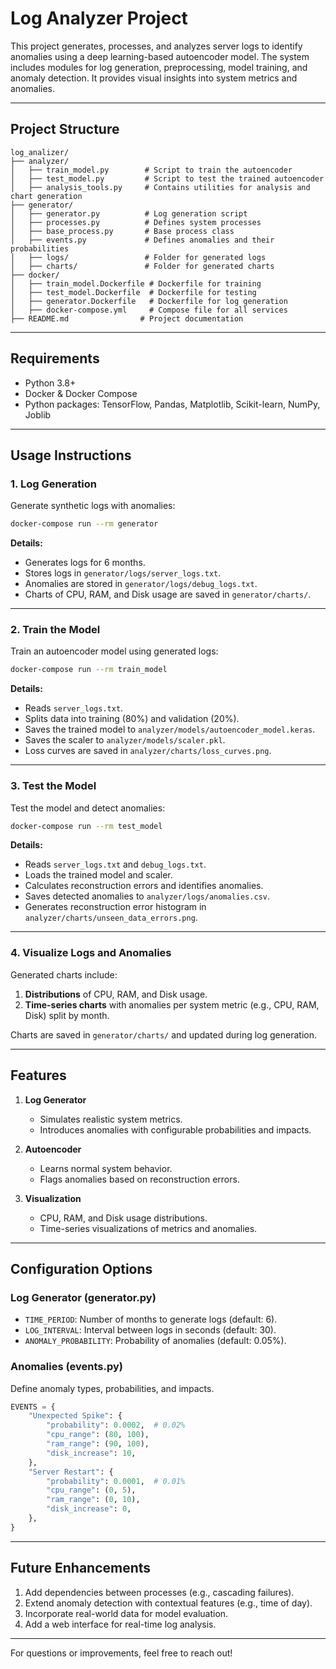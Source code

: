 # Log Analyzer Project

This project generates, processes, and analyzes server logs to identify anomalies using a deep learning-based autoencoder model. The system includes modules for log generation, preprocessing, model training, and anomaly detection. It provides visual insights into system metrics and anomalies.

---

## Project Structure

```
log_analizer/
├── analyzer/
│   ├── train_model.py        # Script to train the autoencoder
│   ├── test_model.py         # Script to test the trained autoencoder
│   ├── analysis_tools.py     # Contains utilities for analysis and chart generation
├── generator/
│   ├── generator.py          # Log generation script
│   ├── processes.py          # Defines system processes
│   ├── base_process.py       # Base process class
│   ├── events.py             # Defines anomalies and their probabilities
│   ├── logs/                 # Folder for generated logs
│   ├── charts/               # Folder for generated charts
├── docker/
│   ├── train_model.Dockerfile # Dockerfile for training
│   ├── test_model.Dockerfile  # Dockerfile for testing
│   ├── generator.Dockerfile   # Dockerfile for log generation
│   ├── docker-compose.yml     # Compose file for all services
├── README.md                # Project documentation
```

---

## Requirements

- Python 3.8+
- Docker & Docker Compose
- Python packages: TensorFlow, Pandas, Matplotlib, Scikit-learn, NumPy, Joblib

---

## Usage Instructions

### **1. Log Generation**

Generate synthetic logs with anomalies:

```bash
docker-compose run --rm generator
```

**Details:**
- Generates logs for 6 months.
- Stores logs in `generator/logs/server_logs.txt`.
- Anomalies are stored in `generator/logs/debug_logs.txt`.
- Charts of CPU, RAM, and Disk usage are saved in `generator/charts/`.

---

### **2. Train the Model**

Train an autoencoder model using generated logs:

```bash
docker-compose run --rm train_model
```

**Details:**
- Reads `server_logs.txt`.
- Splits data into training (80%) and validation (20%).
- Saves the trained model to `analyzer/models/autoencoder_model.keras`.
- Saves the scaler to `analyzer/models/scaler.pkl`.
- Loss curves are saved in `analyzer/charts/loss_curves.png`.

---

### **3. Test the Model**

Test the model and detect anomalies:

```bash
docker-compose run --rm test_model
```

**Details:**
- Reads `server_logs.txt` and `debug_logs.txt`.
- Loads the trained model and scaler.
- Calculates reconstruction errors and identifies anomalies.
- Saves detected anomalies to `analyzer/logs/anomalies.csv`.
- Generates reconstruction error histogram in `analyzer/charts/unseen_data_errors.png`.

---

### **4. Visualize Logs and Anomalies**

Generated charts include:
1. **Distributions** of CPU, RAM, and Disk usage.
2. **Time-series charts** with anomalies per system metric (e.g., CPU, RAM, Disk) split by month.

Charts are saved in `generator/charts/` and updated during log generation.

---

## Features

1. **Log Generator**
   - Simulates realistic system metrics.
   - Introduces anomalies with configurable probabilities and impacts.

2. **Autoencoder**
   - Learns normal system behavior.
   - Flags anomalies based on reconstruction errors.

3. **Visualization**
   - CPU, RAM, and Disk usage distributions.
   - Time-series visualizations of metrics and anomalies.

---

## Configuration Options

### **Log Generator (generator.py)**
- `TIME_PERIOD`: Number of months to generate logs (default: 6).
- `LOG_INTERVAL`: Interval between logs in seconds (default: 30).
- `ANOMALY_PROBABILITY`: Probability of anomalies (default: 0.05%).

### **Anomalies (events.py)**
Define anomaly types, probabilities, and impacts.

```python
EVENTS = {
    "Unexpected Spike": {
        "probability": 0.0002,  # 0.02%
        "cpu_range": (80, 100),
        "ram_range": (90, 100),
        "disk_increase": 10,
    },
    "Server Restart": {
        "probability": 0.0001,  # 0.01%
        "cpu_range": (0, 5),
        "ram_range": (0, 10),
        "disk_increase": 0,
    },
}
```

---

## Future Enhancements

1. Add dependencies between processes (e.g., cascading failures).
2. Extend anomaly detection with contextual features (e.g., time of day).
3. Incorporate real-world data for model evaluation.
4. Add a web interface for real-time log analysis.

---

For questions or improvements, feel free to reach out!

